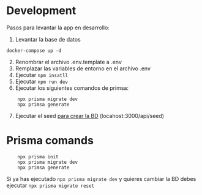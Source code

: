 # Development
Pasos para levantar la app en desarrollo:

1. Levantar la base de datos

```
docker-compose up -d
```

2. Renombrar el archivo .env.template a .env
3. Remplazar las variables de entorno en el archivo .env
4. Ejecutar ```npm insatll```
5. Ejecutar ```npm run dev```
6. Ejecutar los siguientes comandos de primsa:
```
    npx prisma migrate dev
    npx primsa generate
```
7. Ejecutar el seed [para crear la BD](localhost:3000/api/seed) (locahost:3000/api/seed)


# Prisma comands

```
    npx prisma init
    npx prisma migrate dev
    npx primsa generate
```

Si ya has ejecutado `npx prisma migrate dev` y quieres cambiar la BD debes ejecutar `npx prisma migrate reset`
